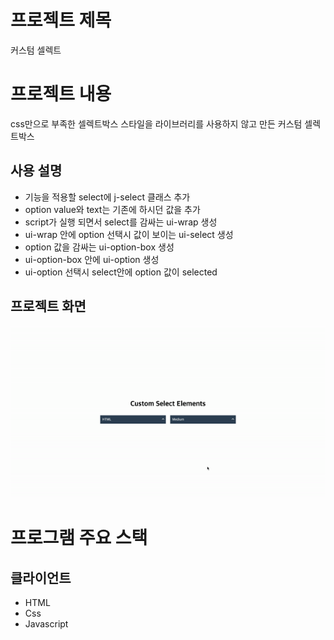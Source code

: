 # 프로젝트 제목
커스텀 셀렉트

# 프로젝트 내용
css만으로 부족한 셀렉트박스 스타일을 라이브러리를 사용하지 않고 만든 커스텀 셀렉트박스

## 사용 설명
* 기능을 적용할 select에 j-select 클래스 추가
* option value와 text는 기존에 하시던 값을 추가
* script가 실행 되면서 select를 감싸는 ui-wrap 생성
* ui-wrap 안에 option 선택시 값이 보이는 ui-select 생성
* option 값을 감싸는 ui-option-box 생성
* ui-option-box 안에 ui-option 생성
* ui-option 선택시 select안에 option 값이 selected

## 프로젝트 화면

![portfolio](./portfolio.gif)

# 프로그램 주요 스택

## 클라이언트

* HTML
* Css
* Javascript
